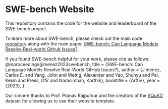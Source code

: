 # SWE-bench Website

This repository contains the code for the website and leaderboard of the SWE-bench project.

To learn more about SWE-bench, please check out the main code [repository]() along with the main paper, [SWE-bench: Can Language Models Resolve Real-world Github Issues?]().

If you found SWE-bench helpful for your work, please cite as follows:
@inproceedings{jimenez2023swebench,
  title = {SWE-bench: Can Language Models Resolve Real-World GitHub Issues?},
  author = {Jimenez, Carlos E. and Yang, John and Wettig, Alexander and Yao, Shunyu and Pei, Kexin and Press, Ofir and Narasimhan, Karthik},
  booktitle = {ArXiv},
  year = {2023},
}

Our sincere thanks to Prof. Pranav Rajpurkar and the creators of the [SQuAD](https://rajpurkar.github.io/SQuAD-explorer/) dataset for allowing us to use their website template.